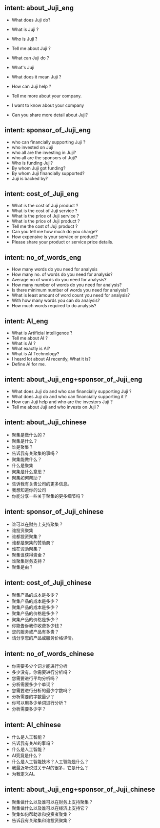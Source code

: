 ## intent: about_Juji_eng
- What does Juji do?
- What is Juji ?
- Who is Juji ?
- Tell me about Juji ?
- What can Juji do ?
- What's Juji
- What does it mean Juji ?
- How can Juji help ?

- Tell me more about your company.
- I want to know about your company
- Can you share more detail about Juji?



## intent: sponsor_of_Juji_eng
- who can financially supporting Juji ?
- who invested on Juji
- who all are the investing in Juji?
- who all are the sponsors of Juji?
- Who is funding Juji?
- By whom Juji got funding?
- By whom Juji financially supported?
- Juji is backed by?



## intent: cost_of_Juji_eng
- What is the cost of Juji product ?
- What is the cost of Juji service ?
- What is the price of Juji service ?
- What is the price of Juji product ?
- Tell me the cost of Juji product ?
- Can you tell me how much do you charge?
- How expensive is your service or product?
- Please share your product or service price details.




## intent: no_of_words_eng
- How many words do you need for analysis
- How many no. of words do you need for analysis?
- Average no of words do you need for analysis?
- How many number of words do you need for analysis?
- Is there minimum number of words you need for analysis?
- What is least amount of word count you need for analysis?
- With how many words you can do analysis?
- How much words required to do analysis?


## intent: AI_eng
- What is Artificial intelligence ? 
- Tell me about AI ?
- What is AI ?
- What exactly is AI?
- What is AI Technology?
- I heard lot about AI recently, What it is?
- Define AI for me.


## intent: about_Juji_eng+sponsor_of_Juji_eng
- What does Juji do and who can financially supporting Juji ?
- What does Juji do and who can financially supporting it ?
- How can Juji help and who are the investors Juji ?
- Tell me about Juji and who invests on Juji ?



## intent: about_Juji_chinese
- 聚集是做什么的？
- 聚集是什么？
- 谁是聚集？
- 告诉我有关聚集的事吗？
- 聚集能做什么？
- 什么是聚集
- 聚集是什么意思？
- 聚集如何帮助？
- 告诉我有关贵公司的更多信息。
- 我想知道你的公司
- 你能分享一些关于聚集的更多细节吗？




## intent: sponsor_of_Juji_chinese
- 谁可以在财务上支持聚集？
- 谁投资聚集
- 谁都投资聚集？
- 谁都是聚集的赞助商？
- 谁在资助聚集？
- 聚集谁获得资金？
- 谁聚集财务支持？
- 聚集是由？




## intent: cost_of_Juji_chinese
- 聚集产品的成本是多少？
- 聚集产品的成本是多少？
- 聚集产品的成本是多少？
- 聚集产品的价格是多少？
- 聚集产品的价格是多少？
- 你能告诉我你收费多少钱？
- 您的服务或产品有多贵？
- 请分享您的产品或服务价格详情。




## intent: no_of_words_chinese
- 你需要多少个词才能进行分析
- 多少没有。你需要进行分析吗？
- 您需要进行平均分析吗？
- 分析需要多少个单词？
- 您需要进行分析的最少字数吗？
- 分析需要的字数最少？
- 你可以用多少单词进行分析？
- 分析需要多少字？



## intent: AI_chinese
- 什么是人工智能？
- 告诉我有关AI的事吗？
- 什么是人工智能？
- AI究竟是什么？
- 什么是人工智能技术？人工智能是什么？
- 我最近听说过关于AI的很多，它是什么？
- 为我定义AI。


## intent: about_Juji_eng+sponsor_of_Juji_chinese
- 聚集做什么以及谁可以在财务上支持聚集？
- 聚集做什么以及谁可以在经济上支持它？
- 聚集如何帮助谁和投资者聚集？
- 告诉我有关聚集和谁投资聚集？





